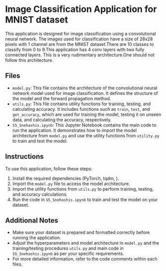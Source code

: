 # Image Classification Application for MNIST dataset

This application is designed for image classification using a convolutional neural network. The images used for classification have a size of 28x28 pixels with 1 channel are from the MNIST dataset.There are 10 classes to classify from 0 to 9.This application has 4 conv layers with two fully connected layers.
This is a very rudimentary architecture.One should not follow this architecture.

## Files

- `model.py`: This file contains the architecture of the convolutional neural network model used for image classification. It defines the structure of the model and the forward propagation method.
- `utils.py`: This file contains utility functions for training, testing, and calculating accuracy. It includes functions such as `train`, `test`, and `get_accuracy`, which are used for training the model, testing it on unseen data, and calculating the accuracy, respectively.
- `S5_Snehashis.ipynb`: This Jupyter Notebook contains the main code to run the application. It demonstrates how to import the model architecture from `model.py` and use the utility functions from `utility.py` to train and test the model.

## Instructions

To use this application, follow these steps:

1. Install the required dependencies (PyTorch, tqdm, ).
2. Import the `model.py` file to access the model architecture.
3. Import the utility functions from `utils.py` to perform training, testing, and accuracy calculations.
4. Run the code in `S5_Snehashis.ipynb` to train and test the model on your dataset.

## Additional Notes

- Make sure your dataset is prepared and formatted correctly before running the application.
- Adjust the hyperparameters and model architecture in `model.py` and the training/testing procedures `utils.py` and main code in `S5_Snehashis.ipynb` as per your specific requirements.
- For more detailed information, refer to the code comments within each files.

